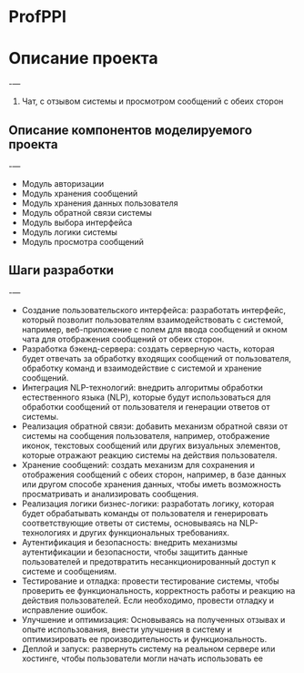 # ProfPPI
# Описание проекта #
-—
1.	Чат, с отзывом системы и просмотром сообщений с обеих сторон

## Описание компонентов моделируемого проекта ###
-—
-	Модуль авторизации
-	Модуль хранения сообщений
- Модуль хранения данных пользователя
-	Модуль обратной связи системы
-	Модуль выбора интерфейса 
-	Модуль логики системы
-	Модуль просмотра сообщений

## Шаги разработки ##
-—
- Создание пользовательского интерфейса: разработать интерфейс, который позволит пользователям взаимодействовать с системой, например, веб-приложение с полем для ввода сообщений и окном чата для отображения сообщений от обеих сторон.
-	Разработка бэкенд-сервера: создать серверную часть, которая будет отвечать за обработку входящих сообщений от пользователя, обработку команд и взаимодействие с системой и хранение сообщений.
-	Интеграция NLP-технологий: внедрить алгоритмы обработки естественного языка (NLP), которые будут использоваться для обработки сообщений от пользователя и генерации ответов от системы.
-	Реализация обратной связи: добавить механизм обратной связи от системы на сообщения пользователя, например, отображение иконок, текстовых сообщений или других визуальных элементов, которые отражают реакцию системы на действия пользователя.
-	Хранение сообщений: создать механизм для сохранения и отображения сообщений с обеих сторон, например, в базе данных или другом способе хранения данных, чтобы иметь возможность просматривать и анализировать сообщения.
-	Реализация логики бизнес-логики: разработать логику, которая будет обрабатывать команды от пользователя и генерировать соответствующие ответы от системы, основываясь на NLP-технологиях и других функциональных требованиях.
-	Аутентификация и безопасность: внедрить механизмы аутентификации и безопасности, чтобы защитить данные пользователей и предотвратить несанкционированный доступ к системе и сообщениям.
-	Тестирование и отладка: провести тестирование системы, чтобы проверить ее функциональность, корректность работы и реакцию на действия пользователей. Если необходимо, провести отладку и исправление ошибок.
-	Улучшение и оптимизация: Основываясь на полученных отзывах и опыте использования, внести улучшения в систему и оптимизировать ее производительность и функциональность.
-	Деплой и запуск: развернуть систему на реальном сервере или хостинге, чтобы пользователи могли начать использовать ее
